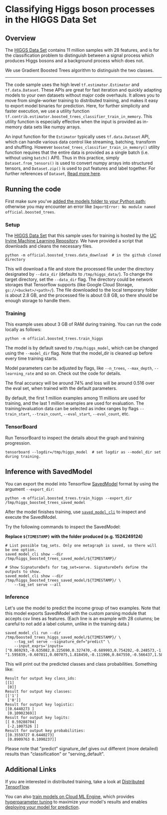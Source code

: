 # Classifying Higgs boson processes in the HIGGS Data Set
## Overview
The [HIGGS Data Set](https://archive.ics.uci.edu/ml/datasets/HIGGS) contains 11 million samples with 28 features, and is for the classification problem to distinguish between a signal process which produces Higgs bosons and a background process which does not.

We use Gradient Boosted Trees algorithm to distinguish the two classes.

---

The code sample uses the high level `tf.estimator.Estimator` and `tf.data.Dataset`.  These APIs are great for fast iteration and quickly adapting models to your own datasets without major code overhauls.  It allows you to move from single-worker training to distributed training, and makes it easy to export model binaries for prediction.  Here, for further simplicity and faster execution, we use a utility function `tf.contrib.estimator.boosted_trees_classifier_train_in_memory`.  This utility function is especially effective when the input is provided as in-memory data sets like numpy arrays.

An input function for the `Estimator` typically uses `tf.data.Dataset` API, which can handle various data control like streaming, batching, transform and shuffling. However `boosted_trees_classifier_train_in_memory()` utility function requires that the entire data is provided as a single batch (i.e. without using `batch()` API). Thus in this practice, simply `Dataset.from_tensors()` is used to convert numpy arrays into structured tensors, and `Dataset.zip()` is used to put features and label together.
For further references of `Dataset`, [Read more here](https://www.tensorflow.org/programmers_guide/datasets).

## Running the code
First make sure you've [added the models folder to your Python path](/official/#running-the-models); otherwise you may encounter an error like `ImportError: No module named official.boosted_trees`.

### Setup
The [HIGGS Data Set](https://archive.ics.uci.edu/ml/datasets/HIGGS) that this sample uses for training is hosted by the [UC Irvine Machine Learning Repository](https://archive.ics.uci.edu/ml/datasets/). We have provided a script that downloads and cleans the necessary files.

```
python -m official.boosted_trees.data_download  # in the github cloned directory
```

This will download a file and store the processed file under the directory designated by `--data_dir` (defaults to `/tmp/higgs_data/`). To change the target directory, set the `--data_dir` flag. The directory could be network storages that Tensorflow supports (like Google Cloud Storage, `gs://<bucket>/<path>/`).
The file downloaded to the local temporary folder is about 2.8 GB, and the processed file is about 0.8 GB, so there should be enough storage to handle them.


### Training

This example uses about 3 GB of RAM during training.
You can run the code locally as follows:

```
python -m official.boosted_trees.train_higgs
```

The model is by default saved to `/tmp/higgs_model`, which can be changed using the `--model_dir` flag.
Note that the model_dir is cleaned up before every time training starts.

Model parameters can be adjusted by flags, like `--n_trees`, `--max_depth`, `--learning_rate` and so on.  Check out the code for details.

The final accuracy will be around 74% and loss will be around 0.516 over the eval set, when trained with the default parameters.

By default, the first 1 million examples among 11 millions are used for training, and the last 1 million examples are used for evaluation.
The training/evaluation data can be selected as index ranges by flags `--train_start`, `--train_count`, `--eval_start`, `--eval_count`, etc.

### TensorBoard

Run TensorBoard to inspect the details about the graph and training progression.

```
tensorboard --logdir=/tmp/higgs_model  # set logdir as --model_dir set during training.
```

## Inference with SavedModel
You can export the model into Tensorflow [SavedModel](https://www.tensorflow.org/programmers_guide/saved_model) format by using the argument `--export_dir`:

```
python -m official.boosted_trees.train_higgs --export_dir /tmp/higgs_boosted_trees_saved_model
```

After the model finishes training, use [`saved_model_cli`](https://www.tensorflow.org/programmers_guide/saved_model#cli_to_inspect_and_execute_savedmodel) to inspect and execute the SavedModel.

Try the following commands to inspect the SavedModel:

**Replace `${TIMESTAMP}` with the folder produced (e.g. 1524249124)**
```
# List possible tag_sets. Only one metagraph is saved, so there will be one option.
saved_model_cli show --dir /tmp/higgs_boosted_trees_saved_model/${TIMESTAMP}/

# Show SignatureDefs for tag_set=serve. SignatureDefs define the outputs to show.
saved_model_cli show --dir /tmp/higgs_boosted_trees_saved_model/${TIMESTAMP}/ \
    --tag_set serve --all
```

### Inference
Let's use the model to predict the income group of two examples.
Note that this model exports SavedModel with the custom parsing module that accepts csv lines as features. (Each line is an example with 28 columns; be careful to not add a label column, unlike in the training data.)

```
saved_model_cli run --dir /tmp/boosted_trees_higgs_saved_model/${TIMESTAMP}/ \
    --tag_set serve --signature_def="predict" \
    --input_exprs='inputs=["0.869293,-0.635082,0.225690,0.327470,-0.689993,0.754202,-0.248573,-1.092064,0.0,1.374992,-0.653674,0.930349,1.107436,1.138904,-1.578198,-1.046985,0.0,0.657930,-0.010455,-0.045767,3.101961,1.353760,0.979563,0.978076,0.920005,0.721657,0.988751,0.876678", "1.595839,-0.607811,0.007075,1.818450,-0.111906,0.847550,-0.566437,1.581239,2.173076,0.755421,0.643110,1.426367,0.0,0.921661,-1.190432,-1.615589,0.0,0.651114,-0.654227,-1.274345,3.101961,0.823761,0.938191,0.971758,0.789176,0.430553,0.961357,0.957818"]'
```

This will print out the predicted classes and class probabilities. Something like:

```
Result for output key class_ids:
[[1]
 [0]]
Result for output key classes:
[['1']
 ['0']]
Result for output key logistic:
[[0.6440273 ]
 [0.10902369]]
Result for output key logits:
[[ 0.59288704]
 [-2.1007526 ]]
Result for output key probabilities:
[[0.3559727 0.6440273]
 [0.8909763 0.1090237]]
```

Please note that "predict" signature_def gives out different (more detailed) results than "classification" or "serving_default".

## Additional Links

If you are interested in distributed training, take a look at [Distributed TensorFlow](https://www.tensorflow.org/deploy/distributed).

You can also [train models on Cloud ML Engine](https://cloud.google.com/ml-engine/docs/getting-started-training-prediction), which provides [hyperparameter tuning](https://cloud.google.com/ml-engine/docs/getting-started-training-prediction#hyperparameter_tuning) to maximize your model's results and enables [deploying your model for prediction](https://cloud.google.com/ml-engine/docs/getting-started-training-prediction#deploy_a_model_to_support_prediction).
